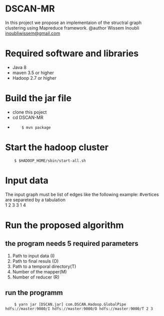 # DSCAN-MR
In this project we propose an implementaion of the structral graph clustering using Mapreduce framework.
@author Wissem Inoubli inoubliwissem@gmail.com
# Required software and libraries
- Java 8 
- maven 3.5 or higher
- Hadoop 2.7 or higher
# Build the jar file
- clone this poject
- cd DSCAN-MR
- ```shell
      $ mvn package
   ```
# Start the hadoop cluster
  ```shell
      $ $HADOOP_HOME/sbin/start-all.sh
   ```
# Input data
The input graph must be list of edges like the following example:
#vertices are separeted by a tabulation  
1 2
3 3
1 4
# Run the proposed algorithm
## the program needs 5 required parameters
1. Path to input data (I)
2. Path to final resuls (O)
3. Path to a temporal directory(T)
4. Number of the mapper(M)
5. Number of reducer (R)

## run the programm
  ``` shell
      $ yarn jar [DSCAN.jar] com.DSCAN.Hadoop.GlobalPipe  hdfs://master:9000/I hdfs://master:9000/O hdfs://master:9000/T 2 3
   ```
